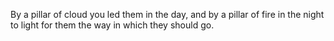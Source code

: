By a pillar of cloud you led them in the day, and by a pillar of fire in the night to light for them the way in which they should go.
